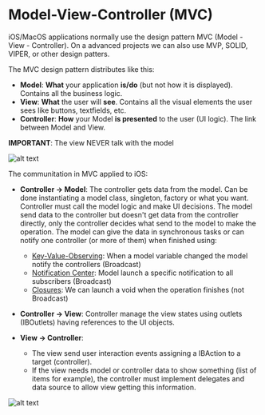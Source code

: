 # Model-View-Controller (MVC)

iOS/MacOS applications normally use the design pattern MVC (Model - View - Controller). 
On a advanced projects we can also use MVP, SOLID, VIPER, or other design patters.

The MVC design pattern distributes like this: 

* **Model**: __What__ your application __is/do__ (but not how it is displayed). Contains all the business logic. 
* **View**: __What__ the user will __see__. Contains all the visual elements the user sees like buttons, textfields, etc.
* **Controller**: __How__ your Model __is presented__ to the user (UI logic). The link between Model and View.

**IMPORTANT**: The view NEVER talk with the model

![alt text][MVC1]

The communitation in MVC applied to iOS:

* **Controller -> Model**: The controller gets data from the model. Can be done instantiating a model class, singleton, factory or what you want. 
  Controller must call the model logic and make UI decisions. The model send data to the controller but doesn't get data from the controller directly, only the controller decides what send to the model to make the operation.
  The model can give the data in synchronous tasks or can notify one controller (or more of them) when finished using:
  * [Key-Value-Observing][KVO]: When a model variable changed the model notify the controllers (Broadcast)
  * [Notification Center][NotificationCenter]: Model launch a specific notification to all subscribers (Broadcast)
  * [Closures][Closures]: We can launch a void when the operation finishes (not Broadcast)

* **Controller -> View**: Controller manage the view states using outlets (IBOutlets) having references to the UI objects.
  
* **View -> Controller**: 
  * The view send user interaction events assigning a IBAction to a target (controller). 
  * If the view needs model or controller data to show something (list of items for example), the controller must implement delegates and data source to allow view getting this information.

![alt text][MVC2]

[MVC1]: https://github.com/esanchezaltran/iOS-workshop/blob/master/Images/MVC1.png "MVC Initial"
[MVC2]: https://github.com/esanchezaltran/iOS-workshop/blob/master/Images/MVC2.png "MVC Complete"
[KVO]: https://developer.apple.com/library/content/documentation/Cocoa/Conceptual/KeyValueObserving/KeyValueObserving.html "KVO"
[NotificationCenter]: https://developer.apple.com/reference/foundation/nsnotificationcenter: "Notification Center"
[Closures]: https://developer.apple.com/library/content/documentation/Swift/Conceptual/Swift_Programming_Language/Closures.html "Closures"

